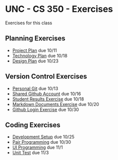 # UNC - CS 350 - Exercises

Exercises for this class


## Planning Exercises

* [Project Plan](Project_Plan_Exercise.md) due 10/11
* [Technology Plan](Tech_Plan_Exercise.md) due 10/18
* [Design Plan](Design_Plan_Exercise.md) due 10/23



## Version Control Exercises

* [Personal Git](Personal_Git.md) due 10/13
* [Shared Github Account](Shared_Git.md) due 10/16
* [Student Results Exercise](Student_Results_Exercise.md) due 10/18
* [Markdown Documents Exercise](Markdown_Exercise.md) due 10/20
* [Github Login Exercise](Github_Login.md) due 10/30



## Coding Exercises

* [Development Setup](Development_Exercise.md) due 10/25
* [Pair Programming](Pair_Programming.md) due 10/30
* [UI Programming](UI_Programming.md) due 11/1
* [Unit Test](Unit_Test.md) due 11/3